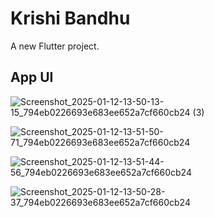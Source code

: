 # Krishi Bandhu

A new Flutter project.

## App UI

![Screenshot_2025-01-12-13-50-13-15_794eb0226693e683ee652a7cf660cb24 (3)](https://github.com/user-attachments/assets/6a5b5d99-3499-439f-bbec-7e3e631547b3)


![Screenshot_2025-01-12-13-51-50-71_794eb0226693e683ee652a7cf660cb24](https://github.com/user-attachments/assets/5d3953be-0448-4c07-81a4-ac6265bf6faf)


![Screenshot_2025-01-12-13-51-44-56_794eb0226693e683ee652a7cf660cb24](https://github.com/user-attachments/assets/8c18863a-ee04-41b7-a73b-b4550d60f1af)


![Screenshot_2025-01-12-13-50-28-37_794eb0226693e683ee652a7cf660cb24](https://github.com/user-attachments/assets/7577c604-cd42-4728-8a19-5526292cee7d)

